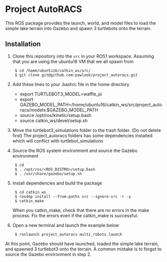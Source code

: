 # Project AutoRACS

This ROS package provides the launch, world, and model files to
load the simple lake terrain into Gazebo and spawn 3 turtlebots onto the terrain.


## Installation

1. Clone this repository into the `src` in your ROS1 workspace. Assuming that you are using the ubuntu16 VM that we
   all spawn from

        $ cd /home/ubuntu16/catkin_ws/src/
        $ git clone git@github.com:powlook/project_autoracs.git

2. Add these lines to your .bashrc file in the home directory

	- export TURTLEBOT3_MODEL=waffle_pi
	- export GAZEBO_MODEL_PATH=/home/ubuntu16/catkin_ws/src/project_autoracs/models:$GAZEBO_MODEL_PATH
	- source /opt/ros/kinetic/setup.bash
	- source catkin_ws/devel/setup.sh

3. Move the turtlebot3_simulations folder to the trash folder. (Do not delete first)
   The project_autoracs folders has some dependencies installed which will conflict with turtlebot_simulations

4. Source the ROS system environment and source the Gazebo environment

        $ cd
        $ . /opt/ros/<ROS_DISTRO>/setup.bash
        $ . /usr/share/gazebo/setup.sh

5. Install dependencies and build the package

        $ cd catkin_ws
        $ rosdep install --from-paths src --ignore-src -r -y
        $ catkin_make
   When you catkin_make, check that there are no errors in the make process. Fix the errors even if the catkin_make
   is successful.

6. Open a new terminal and launch the example below

        $ roslaunch project_autoracs multi_robots.launch


At this point, Gazebo should have launched, loaded the simple lake terrain, and
spawned 3 turtlebot3  onto the terrain. A common mistake is to forgot
to source the Gazebo environment in step 2.
